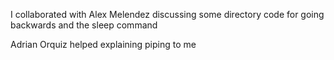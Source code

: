 I collaborated with Alex Melendez discussing some directory code for going backwards and the sleep command

Adrian Orquiz helped explaining piping to me
